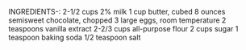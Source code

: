 INGREDIENTS-:
2-1/2 cups 2% milk
1 cup butter, cubed
8 ounces semisweet chocolate, chopped
3 large eggs, room temperature
2 teaspoons vanilla extract
2-2/3 cups all-purpose flour
2 cups sugar
1 teaspoon baking soda
1/2 teaspoon salt